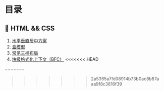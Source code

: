 # 目录

## 📝 HTML &&  CSS

1. [水平垂直居中方案](./1.middle.md)
1. [盒模型](./2.box-modle.md)
1. [常见三栏布局](./3-layout.md)
1. [块级格式化上下文（BFC）](./bfc.md)
<<<<<<< HEAD
 
 <comment-comment/> 
 
=======
>>>>>>> 2a5365a7fd08914b73b0ac8b87aaa9f8c3816f39

